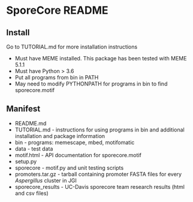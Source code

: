 # SporeCore README 

## Install

Go to TUTORIAL.md for more installation instructions

+ Must have MEME installed. This package has been tested with MEME 5.1.1
+ Must have Python > 3.6
+ Put all programs from bin in PATH
+ May need to modify PYTHONPATH for programs in bin to find sporecore.motif

## Manifest

+ README.md
+ TUTORIAL.md - instructions for using programs in bin and additional installation and package information
+ bin - programs: memescape, mbed, motifomatic
+ data - test data 
+ motif.html - API documentation for sporecore.motif 
+ setup.py
+ sporecore - motif.py and unit testing scripts
+ promoters.tar.gz - tarball containing promoter FASTA files for every *Aspergillus* cluster in JGI
+ sporecore_results - UC-Davis sporecore team research results (html and csv files)

